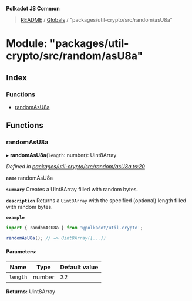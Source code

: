 **Polkadot JS Common**

> [README](../README.md) / [Globals](../globals.md) / "packages/util-crypto/src/random/asU8a"

# Module: "packages/util-crypto/src/random/asU8a"

## Index

### Functions

* [randomAsU8a](_packages_util_crypto_src_random_asu8a_.md#randomasu8a)

## Functions

### randomAsU8a

▸ **randomAsU8a**(`length`: number): Uint8Array

*Defined in [packages/util-crypto/src/random/asU8a.ts:20](https://github.com/polkadot-js/common/blob/c366e637/packages/util-crypto/src/random/asU8a.ts#L20)*

**`name`** randomAsU8a

**`summary`** Creates a Uint8Array filled with random bytes.

**`description`** 
Returns a `Uint8Array` with the specified (optional) length filled with random bytes.

**`example`** 
<BR>

```javascript
import { randomAsU8a } from '@polkadot/util-crypto';

randomAsU8a(); // => Uint8Array([...])
```

#### Parameters:

Name | Type | Default value |
------ | ------ | ------ |
`length` | number | 32 |

**Returns:** Uint8Array
